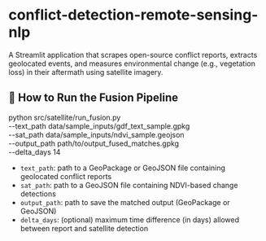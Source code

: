 # conflict-detection-remote-sensing-nlp
A Streamlit application that scrapes open-source conflict reports, extracts geolocated events, and measures environmental change (e.g., vegetation loss) in their aftermath using satellite imagery.

## 🚀 How to Run the Fusion Pipeline

python src/satellite/run_fusion.py \
 --text_path data/sample_inputs/gdf_text_sample.gpkg \
--sat_path data/sample_inputs/ndvi_sample.geojson \
  --output_path path/to/output_fused_matches.gpkg \
  --delta_days 14

- `text_path`: path to a GeoPackage or GeoJSON file containing geolocated conflict reports
- `sat_path`: path to a GeoJSON file containing NDVI-based change detections
- `output_path`: path to save the matched output (GeoPackage or GeoJSON)
- `delta_days`: (optional) maximum time difference (in days) allowed between report and satellite detection 
